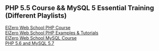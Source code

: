 ## PHP 5.5 Course && MySQL 5 Essential Training (Different Playlists)

[ElZero Web School PHP Course](https://www.youtube.com/playlist?list=PLDoPjvoNmBAzH72MTPuAAaYfReraNlQgM)  
[ElZero Web School PHP Examples & Tutorials](https://www.youtube.com/playlist?list=PLDoPjvoNmBAwP0emFTIiCNcySKz-mlZj7)  
[ElZero Web School MySQL Course](https://www.youtube.com/playlist?list=PLDoPjvoNmBAz6DT8SzQ1CODJTH-NIA7R9)  
[PHP 5.6 and MySQL 5.7](https://www.youtube.com/playlist?list=PLrwRNJX9gLs3kkSDgCHFlpgL6qLrlHUBG)
